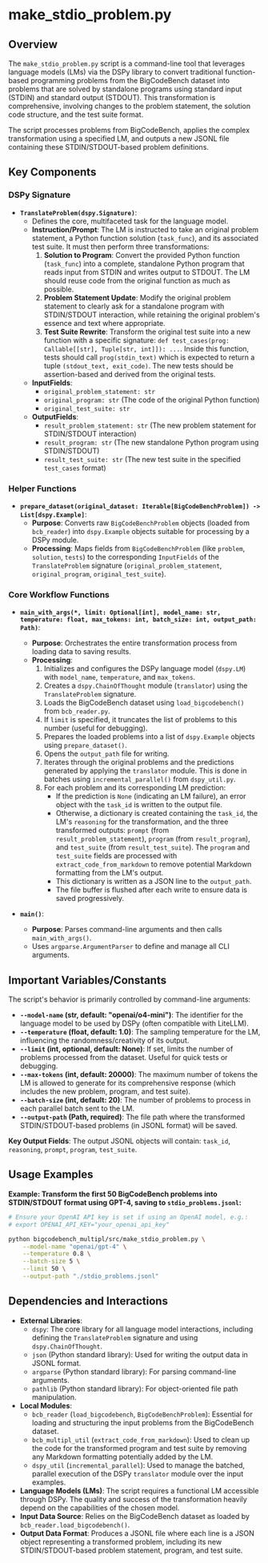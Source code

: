 # make_stdio_problem.py

## Overview

The `make_stdio_problem.py` script is a command-line tool that leverages language models (LMs) via the DSPy library to convert traditional function-based programming problems from the BigCodeBench dataset into problems that are solved by standalone programs using standard input (STDIN) and standard output (STDOUT). This transformation is comprehensive, involving changes to the problem statement, the solution code structure, and the test suite format.

The script processes problems from BigCodeBench, applies the complex transformation using a specified LM, and outputs a new JSONL file containing these STDIN/STDOUT-based problem definitions.

## Key Components

### DSPy Signature

-   **`TranslateProblem(dspy.Signature)`**:
    -   Defines the core, multifaceted task for the language model.
    -   **Instruction/Prompt**: The LM is instructed to take an original problem statement, a Python function solution (`task_func`), and its associated test suite. It must then perform three transformations:
        1.  **Solution to Program**: Convert the provided Python function (`task_func`) into a complete, standalone Python program that reads input from STDIN and writes output to STDOUT. The LM should reuse code from the original function as much as possible.
        2.  **Problem Statement Update**: Modify the original problem statement to clearly ask for a standalone program with STDIN/STDOUT interaction, while retaining the original problem's essence and text where appropriate.
        3.  **Test Suite Rewrite**: Transform the original test suite into a new function with a specific signature: `def test_cases(prog: Callable[[str], Tuple[str, int]]): ...`. Inside this function, tests should call `prog(stdin_text)` which is expected to return a tuple `(stdout_text, exit_code)`. The new tests should be assertion-based and derived from the original tests.
    -   **InputFields**:
        -   `original_problem_statement: str`
        -   `original_program: str` (The code of the original Python function)
        -   `original_test_suite: str`
    -   **OutputFields**:
        -   `result_problem_statement: str` (The new problem statement for STDIN/STDOUT interaction)
        -   `result_program: str` (The new standalone Python program using STDIN/STDOUT)
        -   `result_test_suite: str` (The new test suite in the specified `test_cases` format)

### Helper Functions

-   **`prepare_dataset(original_dataset: Iterable[BigCodeBenchProblem]) -> List[dspy.Example]`**:
    -   **Purpose**: Converts raw `BigCodeBenchProblem` objects (loaded from `bcb_reader`) into `dspy.Example` objects suitable for processing by a DSPy module.
    -   **Processing**: Maps fields from `BigCodeBenchProblem` (like `problem`, `solution`, `tests`) to the corresponding `InputFields` of the `TranslateProblem` signature (`original_problem_statement`, `original_program`, `original_test_suite`).

### Core Workflow Functions

-   **`main_with_args(*, limit: Optional[int], model_name: str, temperature: float, max_tokens: int, batch_size: int, output_path: Path)`**:
    -   **Purpose**: Orchestrates the entire transformation process from loading data to saving results.
    -   **Processing**:
        1.  Initializes and configures the DSPy language model (`dspy.LM`) with `model_name`, `temperature`, and `max_tokens`.
        2.  Creates a `dspy.ChainOfThought` module (`translator`) using the `TranslateProblem` signature.
        3.  Loads the BigCodeBench dataset using `load_bigcodebench()` from `bcb_reader.py`.
        4.  If `limit` is specified, it truncates the list of problems to this number (useful for debugging).
        5.  Prepares the loaded problems into a list of `dspy.Example` objects using `prepare_dataset()`.
        6.  Opens the `output_path` file for writing.
        7.  Iterates through the original problems and the predictions generated by applying the `translator` module. This is done in batches using `incremental_parallel()` from `dspy_util.py`.
        8.  For each problem and its corresponding LM prediction:
            -   If the prediction is `None` (indicating an LM failure), an error object with the `task_id` is written to the output file.
            -   Otherwise, a dictionary is created containing the `task_id`, the LM's `reasoning` for the transformation, and the three transformed outputs: `prompt` (from `result_problem_statement`), `program` (from `result_program`), and `test_suite` (from `result_test_suite`). The `program` and `test_suite` fields are processed with `extract_code_from_markdown` to remove potential Markdown formatting from the LM's output.
            -   This dictionary is written as a JSON line to the `output_path`.
            -   The file buffer is flushed after each write to ensure data is saved progressively.

-   **`main()`**:
    -   **Purpose**: Parses command-line arguments and then calls `main_with_args()`.
    -   Uses `argparse.ArgumentParser` to define and manage all CLI arguments.

## Important Variables/Constants

The script's behavior is primarily controlled by command-line arguments:

-   **`--model-name` (str, default: "openai/o4-mini")**: The identifier for the language model to be used by DSPy (often compatible with LiteLLM).
-   **`--temperature` (float, default: 1.0)**: The sampling temperature for the LM, influencing the randomness/creativity of its output.
-   **`--limit` (int, optional, default: None)**: If set, limits the number of problems processed from the dataset. Useful for quick tests or debugging.
-   **`--max-tokens` (int, default: 20000)**: The maximum number of tokens the LM is allowed to generate for its comprehensive response (which includes the new problem, program, and test suite).
-   **`--batch-size` (int, default: 20)**: The number of problems to process in each parallel batch sent to the LM.
-   **`--output-path` (Path, required)**: The file path where the transformed STDIN/STDOUT-based problems (in JSONL format) will be saved.

**Key Output Fields**: The output JSONL objects will contain: `task_id`, `reasoning`, `prompt`, `program`, `test_suite`.

## Usage Examples

**Example: Transform the first 50 BigCodeBench problems into STDIN/STDOUT format using GPT-4, saving to `stdio_problems.jsonl`:**

```bash
# Ensure your OpenAI API key is set if using an OpenAI model, e.g.:
# export OPENAI_API_KEY="your_openai_api_key"

python bigcodebench_multipl/src/make_stdio_problem.py \
    --model-name "openai/gpt-4" \
    --temperature 0.8 \
    --batch-size 5 \
    --limit 50 \
    --output-path "./stdio_problems.jsonl"
```

## Dependencies and Interactions

-   **External Libraries**:
    -   `dspy`: The core library for all language model interactions, including defining the `TranslateProblem` signature and using `dspy.ChainOfThought`.
    -   `json` (Python standard library): Used for writing the output data in JSONL format.
    -   `argparse` (Python standard library): For parsing command-line arguments.
    -   `pathlib` (Python standard library): For object-oriented file path manipulation.
-   **Local Modules**:
    -   `bcb_reader` (`load_bigcodebench`, `BigCodeBenchProblem`): Essential for loading and structuring the input problems from the BigCodeBench dataset.
    -   `bcb_multipl_util` (`extract_code_from_markdown`): Used to clean up the code for the transformed program and test suite by removing any Markdown formatting potentially added by the LM.
    -   `dspy_util` (`incremental_parallel`): Used to manage the batched, parallel execution of the DSPy `translator` module over the input examples.
-   **Language Models (LMs)**: The script requires a functional LM accessible through DSPy. The quality and success of the transformation heavily depend on the capabilities of the chosen model.
-   **Input Data Source**: Relies on the BigCodeBench dataset as loaded by `bcb_reader.load_bigcodebench()`.
-   **Output Data Format**: Produces a JSONL file where each line is a JSON object representing a transformed problem, including its new STDIN/STDOUT-based problem statement, program, and test suite.
```
